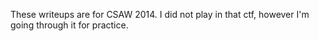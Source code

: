 These writeups are for CSAW 2014. I did not play in that ctf, however I'm going through it for practice.
